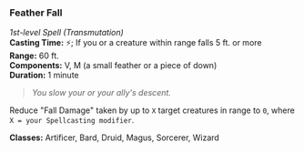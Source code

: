 ### Feather Fall
*1st-level Spell (Transmutation)*  
**Casting Time:** ⚡; If you or a creature within range falls 5 ft. or more  
**Range:** 60 ft.  
**Components:** V, M (a small feather or a piece of down)  
**Duration:** 1 minute  

> *You slow your or your ally's descent.*

Reduce "Fall Damage"  taken by up to `X` target creatures in range to `0`, where `X = your Spellcasting modifier`.

**Classes:** Artificer, Bard, Druid, Magus, Sorcerer, Wizard
